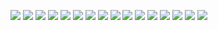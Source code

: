 ![](IMG_20240215_163127.jpg)
![](IMG_20240217_124240.jpg)
![](IMG_20240217_124309.jpg)
![](IMG_20240220_164915.jpg)
![](IMG_20240220_165518.jpg)
![](IMG_20240220_183023.jpg)
![](IMG_20240314_140523.jpg)
![](IMG_20240314_154743.jpg)
![](IMG_20240314_154749.jpg)
![](IMG_20240616_144431.jpg)
![](IMG_20240617_082618.jpg)
![](IMG_20240618_124644.jpg)
![](IMG_20240717_213533.jpg)
![](IMG_20240717_214945.jpg)
![](IMG_20240719_084121.jpg)
![](IMG_20240719_092623.jpg)